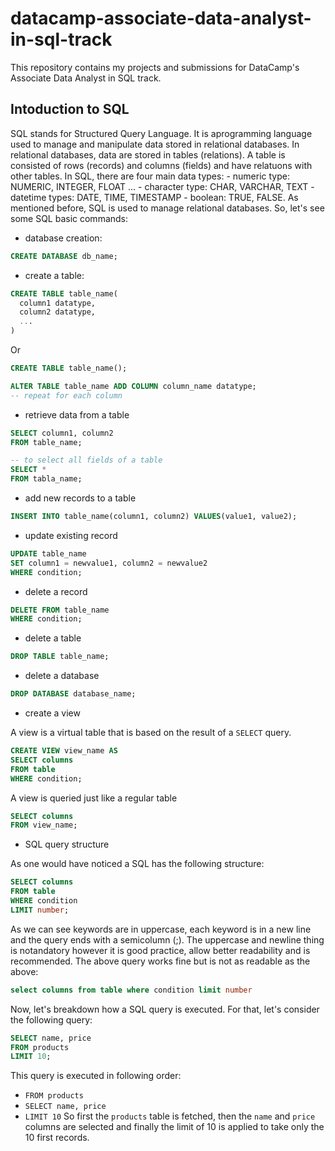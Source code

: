 # datacamp-associate-data-analyst-in-sql-track

This repository contains my projects and submissions for DataCamp's Associate Data Analyst in SQL track.

## Intoduction to SQL

SQL stands for Structured Query Language. It is aprogramming language used to manage and manipulate data stored in relational databases. In relational databases, data are stored in tables (relations). A table is consisted of rows (records) and columns (fields) and have relatuons with other tables.
In SQL, there are four main data types:
	- numeric type: NUMERIC, INTEGER, FLOAT ...
	- character type: CHAR, VARCHAR, TEXT
	- datetime types: DATE, TIME, TIMESTAMP
	- boolean: TRUE, FALSE.
As mentioned before, SQL is used to manage relational databases. So, let's see some SQL basic commands:
- database creation:

```sql
CREATE DATABASE db_name;
```

- create a table:

```sql
CREATE TABLE table_name(
  column1 datatype,
  column2 datatype,
  ...
)
```

Or

```sql
CREATE TABLE table_name();

ALTER TABLE table_name ADD COLUMN column_name datatype;
-- repeat for each column
```

- retrieve data from a table

```sql
SELECT column1, column2
FROM table_name;

-- to select all fields of a table
SELECT *
FROM tabla_name;
```

- add new records to a table

```sql
INSERT INTO table_name(column1, column2) VALUES(value1, value2);
```

- update existing record

```sql
UPDATE table_name
SET column1 = newvalue1, column2 = newvalue2
WHERE condition;
```

- delete a record

```sql
DELETE FROM table_name
WHERE condition;
```

- delete a table

```sql
DROP TABLE table_name;
```

- delete a database

```sql
DROP DATABASE database_name;
```

- create a view

A view is a virtual table that is based on the result of a `SELECT` query.

```sql
CREATE VIEW view_name AS
SELECT columns
FROM table
WHERE condition;
```

A view is queried just like a regular table

```sql
SELECT columns
FROM view_name;
```

* SQL query structure

As one would have noticed a SQL has the following structure:

```sql
SELECT columns
FROM table
WHERE condition
LIMIT number;
```

As we can see keywords are in uppercase, each keyword is in a new line and the query ends with a semicolumn (;). The uppercase and newline thing is notandatory however it is good practice, allow better readability and is recommended. The above query works fine but is not as readable as the above:

```sql
select columns from table where condition limit number
```

Now, let's breakdown how a SQL query is executed. For that, let's consider the following query:

```sql
SELECT name, price
FROM products
LIMIT 10;
```

This query is executed in following order:
- ```FROM products```
- ```SELECT name, price```
- ```LIMIT 10```
So first the `products` table is fetched, then the `name` and `price` columns are selected and finally the limit of 10 is applied to take only the 10 first records.
